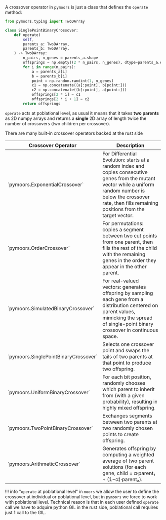 A crossover operator in `pymoors` is just a class that defines the `operate` method:

```python
from pymoors.typing import TwoDArray

class SinglePointBinaryCrossover:
    def operate(
        self,
        parents_a: TwoDArray,
        parents_b: TwoDArray,
    ) -> TwoDArray:
        n_pairs, n_genes = parents_a.shape
        offsprings = np.empty((2 * n_pairs, n_genes), dtype=parents_a.dtype)
        for i in range(n_pairs):
            a = parents_a[i]
            b = parents_b[i]
            point = np.random.randint(1, n_genes)
            c1 = np.concatenate((a[:point], b[point:]))
            c2 = np.concatenate((b[:point], a[point:]))
            offsprings[2 * i] = c1
            offsprings[2 * i + 1] = c2
        return offsprings
```

`operate` acts at poblational level, as usual it means that it takes **two parents** as 2D numpy arrays and returns a **single** 2D array of length twice the number of crossovers (two children per crossover).

There are many built-in crossover operators backed at the rust side

<table>
  <thead>
    <tr>
      <th>Crossover Operator</th>
      <th>Description</th>
    </tr>
  </thead>
  <tbody>
    <tr>
      <td>`pymoors.ExponentialCrossover`</td>
      <td>For Differential Evolution: starts at a random index and copies consecutive genes from the mutant vector while a uniform random number is below the crossover rate, then fills remaining positions from the target vector.</td>
    </tr>
    <tr>
      <td>`pymoors.OrderCrossover`</td>
      <td>For permutations: copies a segment between two cut points from one parent, then fills the rest of the child with the remaining genes in the order they appear in the other parent.</td>
    </tr>
    <tr>
      <td>`pymoors.SimulatedBinaryCrossover`</td>
      <td>For real-valued vectors: generates offspring by sampling each gene from a distribution centered on parent values, mimicking the spread of single-point binary crossover in continuous space.</td>
    </tr>
    <tr>
      <td>`pymoors.SinglePointBinaryCrossover`</td>
      <td>Selects one crossover point and swaps the tails of two parents at that point to produce two offspring.</td>
    </tr>
    <tr>
      <td>`pymoors.UniformBinaryCrossover`</td>
      <td>For each bit position, randomly chooses which parent to inherit from (with a given probability), resulting in highly mixed offspring.</td>
    </tr>
    <tr>
      <td>`pymoors.TwoPointBinaryCrossover`</td>
      <td>Exchanges segments between two parents at two randomly chosen points to create offspring.</td>
    </tr>
    <tr>
      <td>`pymoors.ArithmeticCrossover`</td>
      <td>Generates offspring by computing a weighted average of two parent solutions (for each gene, child = α·parent₁ + (1−α)·parent₂).</td>
    </tr>
  </tbody>
</table>

!!! info "`operate` at poblational level"
    in `moors` we allow the user to define the crossover at individual or poblational level, but in `pymoors` we force to
    work with poblational level. Technical reason is that in each user defined `operate` call we have to adquire python GIL
    in the rust side, poblational call requires just 1 call to the GIL.
